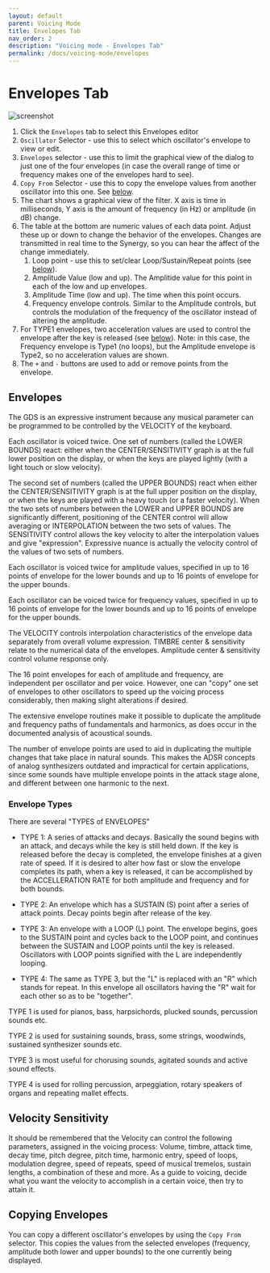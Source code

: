 ```yaml
---
layout: default
parent: Voicing Mode
title: Envelopes Tab
nav_order: 2
description: "Voicing mode - Envelopes Tab"
permalink: /docs/voicing-mode/envelopes
---
```


# Envelopes Tab

![screenshot](/synergize/docs/screenshots/viewVCE_envs_annotated.png)

1. Click the `Envelopes` tab to select this Envelopes editor
2. `Oscillator` Selector - use this to select which oscillator's envelope to view or edit.
3. `Envelopes` selector - use this to limit the graphical view of the
   dialog to just one of the four envelopes (in case the overall range of time
   or frequency makes one of the envelopes hard to see).
4. `Copy From` Selector - use this to copy the envelope values from
another oscillator into this one. See [below](#copying-envelopes).
5. The chart shows a graphical view of the filter.  X axis is time in milliseconds, Y axis
   is the amount of frequency (in Hz) or amplitude (in dB) change.
6. The table at the bottom are numeric values of each data point. Adjust these up or
   down to change the behavior of the envelopes.  Changes are transmitted in real time to
   the Synergy, so you can hear the affect of the change immediately.
   1. Loop point - use this to set/clear Loop/Sustain/Repeat points (see [below](#envelope-types)).
   1. Amplitude Value (low and up). The Amplitide value for this point
  in each of the low and up envelopes.
   1. Amplitude Time (low and up).  The time when this point occurs.
   1. Frequency envelope controls.  Similar to the Amplitude controls,
     but controls the modulation of the frequency of the oscillator
     instead of altering the amplitude.
7. For TYPE1 envelopes, two acceleration values are used to control
   the envelope after the key is released (see
   [below](#envelope-types)).  Note: in this case, the Frequency
   envelope is Type1 (no loops), but the Amplitude envelope is Type2,
   so no acceleration values are shown.
8. The `+` and `-` buttons are used to add or remove points from the envelope. 
   
## Envelopes

The GDS is an expressive instrument because any musical parameter
can be programmed to be controlled by the VELOCITY of the keyboard.

Each oscillator is voiced twice. One set of numbers (called the
LOWER BOUNDS) react: either when the CENTER/SENSITIVITY graph
is at the full lower position on the display, or when the keys
are played lightly (with a light touch or slow velocity).

The second set of numbers (called the UPPER BOUNDS) react
when either the CENTER/SENSITIVITY graph is at the full upper
position on the display, or when the keys are played with a
heavy touch (or a faster velocity). When the two sets of
numbers between the LOWER and UPPER BOUNDS are significantly
different, positioning of the CENTER control will allow averaging
or INTERPOLATION between the two sets of values. The SENSITIVITY
control allows the key velocity to alter the interpolation values
and give "expression". Expressive nuance is actually the velocity
control of the values of two sets of numbers.

Each oscillator is voiced twice for amplitude values, specified
in up to 16 points of envelope for the lower bounds and up to 16
points of envelope for the upper bounds.

Each oscillator can be voiced twice for frequency values, specified
in up to 16 points of envelope for the lower bounds and up to 16
points of envelope for the upper bounds.

The VELOCITY controls interpolation characteristics of the envelope
data separately from overall volume expression. TIMBRE center &
sensitivity relate to the numerical data of the envelopes. Amplitude
center & sensitivity control volume response only.

The 16 point envelopes for each of amplitude and frequency,
are independent per oscillator and per voice. However, one
can "copy" one set of envelopes to other oscillators to
speed up the voicing process considerably, then making slight
alterations if desired.

The extensive envelope routines make it possible to duplicate
the amplitude and frequency paths of fundamentals and harmonics,
as does occur in the documented analysis of acoustical sounds.

The number of envelope points are used to aid in duplicating the
multiple changes that take place in natural sounds. This makes
the ADSR concepts of analog synthesizers outdated and impractical
for certain applications, since some sounds have multiple envelope
points in the attack stage alone, and different between one
harmonic to the next.

### Envelope Types

There are several "TYPES of ENVELOPES"

* TYPE 1: A series of attacks and decays. Basically the sound begins
with an attack, and decays while the key is still held down.
If the key is released before the decay is completed, the
envelope finishes at a given rate of speed. If it is
desired to alter how fast or slow the envelope completes
its path, when a key is released, it can be accomplished
by the ACCELLERATION RATE for both amplitude and frequency
and for both bounds.

* TYPE 2: An envelope which has a SUSTAIN (S) point after a
series of attack points. Decay points begin after release
of the key.

* TYPE 3: An envelope with a LOOP (L) point. The envelope begins,
goes to the SUSTAIN point and cycles back to the LOOP
point, and continues between the SUSTAIN and LOOP points
until the key is released. Oscillators with LOOP points
signified with the L are independently looping.

* TYPE 4: The same as TYPE 3, but the "L" is replaced with an "R"
which stands for repeat. In this envelope all oscillators
having the "R" wait for each other so as to be "together".

TYPE 1 is used for pianos, bass, harpsichords, plucked sounds,
percussion sounds etc.

TYPE 2 is used for sustaining sounds, brass, some strings, woodwinds,
sustained synthesizer sounds etc.

TYPE 3 is most useful for chorusing sounds, agitated sounds and active
sound effects.

TYPE 4 is used for rolling percussion, arpeggiation, rotary speakers
of organs and repeating mallet effects.

## Velocity Sensitivity

It should be remembered that the Velocity can control
the following parameters, assigned in the voicing process: Volume,
timbre, attack time, decay time, pitch degree, pitch time, harmonic
entry, speed of loops, modulation degree, speed of repeats, speed of
musical tremelos, sustain lengths, a combination of these and more.
As a guide to voicing, decide what you want the velocity to accomplish
in a certain voice, then try to attain it.

## Copying Envelopes

You can copy a different oscillator's envelopes by
using the `Copy From` selector.  This copies the values from the
selected envelopes (frequency, amplitude both lower and upper bounds)
to the one currently being displayed. 
